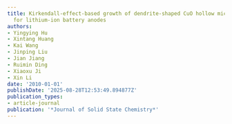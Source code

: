 ```yaml
---
title: Kirkendall-effect-based growth of dendrite-shaped CuO hollow micro/nanostructures
  for lithium-ion battery anodes
authors:
- Yingying Hu
- Xintang Huang
- Kai Wang
- Jinping Liu
- Jian Jiang
- Ruimin Ding
- Xiaoxu Ji
- Xin Li
date: '2010-01-01'
publishDate: '2025-08-28T12:53:49.894877Z'
publication_types:
- article-journal
publication: '*Journal of Solid State Chemistry*'
---
```

